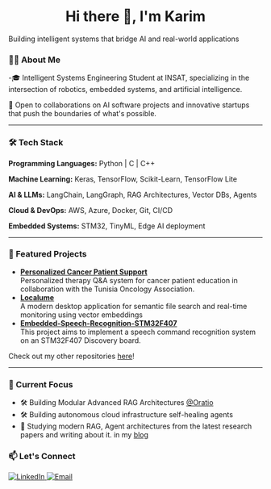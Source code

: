<h1 align="center">Hi there 👋, I'm Karim</h1>
Building intelligent systems that bridge AI and real-world applications

### 👨‍💻 About Me

-🎓 Intelligent Systems Engineering Student at INSAT, specializing in the intersection of robotics, embedded systems, and artificial intelligence.

💼 Open to collaborations on AI software projects and innovative startups that push the boundaries of what's possible.

---

### 🛠️ Tech Stack
**Programming Languages:** Python | C | C++

**Machine Learning:** Keras, TensorFlow, Scikit-Learn, TensorFlow Lite

**AI & LLMs:** LangChain, LangGraph, RAG Architectures, Vector DBs, Agents

**Cloud & DevOps:** AWS, Azure, Docker, Git, CI/CD

**Embedded Systems:** STM32, TinyML, Edge AI deployment

---

### 🌟 Featured Projects
- **[Personalized Cancer Patient Support](https://github.com/PFA2025/RAG_Oncology)**  
  Personalized therapy Q&A system for cancer patient education in collaboration with the Tunisia Oncology Association.
- **[Localume](https://github.com/Med-Karim-Ben-Boubaker/localume)**  
  A modern desktop application for semantic file search and real-time monitoring using vector embeddings
- **[Embedded-Speech-Recognition-STM32F407](https://github.com/Med-Karim-Ben-Boubaker/Embedded-Speech-Recognition-STM32F407)**  
  This project aims to implement a speech command recognition system on an STM32F407 Discovery board.

Check out my other repositories [here](https://github.com/Med-Karim-Ben-Boubaker?tab=repositories)!

---

### 🎯 Current Focus
- 🛠️ Building Modular Advanced RAG Architectures [@Oratio](https://www.linkedin.com/company/oratiotechnologies/posts/?feedView=all)
- 🛠️ Building autonomous cloud infrastructure self-healing agents 
- 📘 Studying modern RAG, Agent architectures from the latest research papers and writing about it. in my [blog](https://med-karim-ben-boubaker.github.io/)



### 📫 Let's Connect
<p align="left">
  <a href="https://www.linkedin.com/in/mohamed-karim-ben-boubaker/" target="_blank">
    <img src="https://img.shields.io/badge/LinkedIn-0077B5?style=for-the-badge&logo=linkedin&logoColor=white" alt="LinkedIn">
  </a>
  <a href="mailto:karimbb2002@gmail.com" target="_blank">
    <img src="https://img.shields.io/badge/Email-D14836?style=for-the-badge&logo=gmail&logoColor=white" alt="Email">
  </a>
</p>
